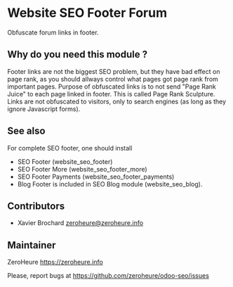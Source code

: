 # Website SEO Footer Forum

Obfuscate forum links in footer.

## Why do you need this module ?
Footer links are not the biggest SEO problem, but they have bad effect on page rank, as you should allways control what pages got page rank from important pages. Purpose of obfuscated links is to not send "Page Rank Juice" to each page linked in footer. This is called Page Rank Sculpture. Links are not obfuscated to visitors, only to search engines (as long as they ignore Javascript forms).

## See also
For complete SEO footer, one should install

- SEO Footer (website_seo_footer)
- SEO Footer More (website_seo_footer_more)
- SEO Footer Payments (website_seo_footer_payments)
- Blog Footer is included in SEO Blog module (website_seo_blog).

## Contributors

- Xavier Brochard zeroheure@zeroheure.info

## Maintainer

ZeroHeure
https://zeroheure.info

Please, report bugs at https://github.com/zeroheure/odoo-seo/issues


